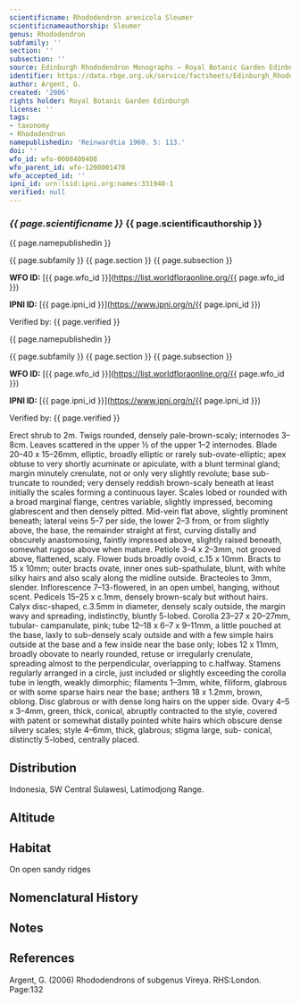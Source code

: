 ```yaml
---
scientificname: Rhododendron arenicola Sleumer
scientificnameauthorship: Sleumer
genus: Rhododendron
subfamily: ''
section: ''
subsection: ''
source: Edinburgh Rhododendron Monographs – Royal Botanic Garden Edinburgh
identifier: https://data.rbge.org.uk/service/factsheets/Edinburgh_Rhododendron_Monographs.xhtml
author: Argent, G.
created: '2006'
rights holder: Royal Botanic Garden Edinburgh
license: ''
tags:
- taxonomy
- Rhododendron
namepublishedin: 'Reinwardtia 1960. 5: 113.'
doi: ''
wfo_id: wfo-0000400408
wfo_parent_id: wfo-1200001478
wfo_accepted_id: ''
ipni_id: urn:lsid:ipni.org:names:331948-1
verified: null
---
```

### _{{ page.scientificname }}_ {{ page.scientificauthorship }}
 {{ page.namepublishedin }}

{{ page.subfamily }} {{ page.section }} {{ page.subsection }}

**WFO ID:** [{{ page.wfo_id }}](https://list.worldfloraonline.org/{{ page.wfo_id }})

**IPNI ID:** [{{ page.ipni_id }}](https://www.ipni.org/n/{{ page.ipni_id }})

Verified by: {{ page.verified }}

 {{ page.namepublishedin }}

{{ page.subfamily }} {{ page.section }} {{ page.subsection }}

**WFO ID:** [{{ page.wfo_id }}](https://list.worldfloraonline.org/{{ page.wfo_id }})

**IPNI ID:** [{{ page.ipni_id }}](https://www.ipni.org/n/{{ page.ipni_id }})

Verified by: {{ page.verified }}



Erect shrub to 2m. Twigs rounded, densely pale-brown-scaly; internodes 3–8cm. Leaves scattered in the upper ½ of the upper 1–2 internodes. Blade 20–40 x 15–26mm, elliptic, broadly elliptic or rarely sub-ovate-elliptic; apex obtuse to very shortly acuminate or apiculate, with a blunt terminal gland; margin minutely crenulate, not or only very slightly revolute; base sub-truncate to rounded; very densely reddish brown-scaly beneath at least initially the scales forming a continuous layer. Scales lobed or rounded with a broad marginal flange, centres variable, slightly impressed, becoming glabrescent and then densely pitted. Mid-vein flat above, slightly prominent beneath; lateral veins 5–7 per side, the lower 2–3 from, or from slightly above, the base, the remainder straight at first, curving distally and obscurely anastomosing, faintly impressed above, slightly raised beneath, somewhat rugose above when mature. Petiole 3–4 x 2–3mm, not grooved above, flattened, scaly. Flower buds broadly ovoid, c.15 x 10mm. Bracts to 15 x 10mm; outer bracts ovate, inner ones sub-spathulate, blunt, with white silky hairs and also scaly along the midline outside. Bracteoles to 3mm, slender. Inflorescence 7–13-flowered, in an open umbel, hanging, without scent. Pedicels 15–25 x c.1mm, densely brown-scaly but without hairs. Calyx disc-shaped, c.3.5mm in diameter, densely scaly outside, the margin wavy and spreading, indistinctly, bluntly 5-lobed. Corolla 23–27 x 20–27mm, tubular- campanulate, pink; tube 12–18 x 6–7 x 9–11mm, a little pouched at the base, laxly to sub-densely scaly outside and with a few simple hairs outside at the base and a few inside near the base only; lobes 12 x 11mm, broadly obovate to nearly rounded, retuse or irregularly crenulate, spreading almost to the perpendicular, overlapping to c.halfway. Stamens regularly arranged in a circle, just included or slightly exceeding the corolla tube in length, weakly dimorphic; fila­ments 1–3mm, white, filiform, glabrous or with some sparse hairs near the base; anthers 18 x 1.2mm, brown, oblong. Disc glabrous or with dense long hairs on the upper side. Ovary 4–5 x 3–4mm, green, thick, conical, abruptly contracted to the style, covered with patent or somewhat distally pointed white hairs which obscure dense silvery scales; style 4–6mm, thick, glabrous; stigma large, sub- conical, distinctly 5-lobed, centrally placed.

## Distribution
Indonesia, SW Central Sulawesi, Latimodjong Range.

## Altitude


## Habitat
On open sandy ridges

## Nomenclatural History

                       
## Notes


## References

Argent, G. (2006) Rhododendrons of subgenus Vireya. RHS:London. Page:132
